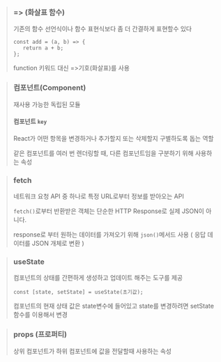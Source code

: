 > ### => (화살표 함수)
> 기존의 함수 선언식이나 함수 표현식보다 좀 더 간결하게 표현할수 있다
> ```
> const add = (a, b) => {
>    return a + b;
>};
> ``` 
> function 키워드 대신 =>기호(화살표)를 사용

> ### 컴포넌트(Component) 
> 재사용 가능한 독립된 모듈
> #### 컴포넌트 `key`
> React가 어떤 항목을 변경하거나 추가할지 또는 삭제할지 구별하도록 돕는 역할
> 
> 같은 컴포넌트를 여러 번 렌더링할 때, 다른 컴포넌트임을 구분하기 위해 사용하는 속성

> ### fetch
> 네트워크 요청 API 중 하나로 특정 URL로부터 정보를 받아오는 API
> 
> `fetch()`로부터 반환받은 객체는 단순한 HTTP Response로 실제 JSON이 아니다.
> 
> response로 부터 원하는 데이터를 가져오기 위해 `json()`메서드 사용 ( 응답 데이터를 JSON 개체로 변환 ) 

> ### useState
> 컴포넌트의 상태를 간편하게 생성하고 업데이트 해주는 도구를 제공
> 
> `const [state, setState] = useState(초기값);`
> 
> 컴포넌트의 현재 상태 값은 state변수에 들어있고 state를 변경하려면 setState 함수를 이용해서 변경

> ### props (프로퍼티)
> 상위 컴포넌트가 하위 컴포넌트에 값을 전달할때 사용하는 속성
